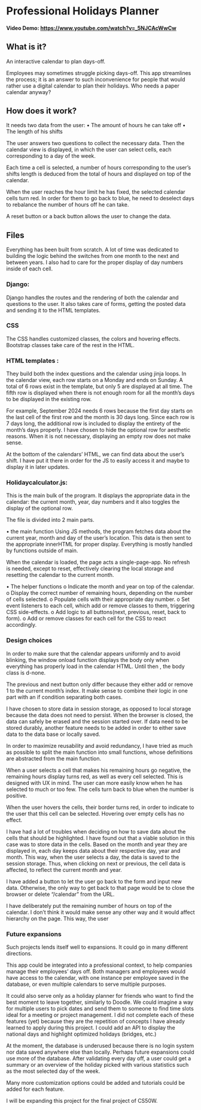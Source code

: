 # Professional Holidays Planner
#### Video Demo: https://www.youtube.com/watch?v=_5NJCAcWwCw

## What is it?
An interactive calendar to plan days-off.

Employees may sometimes struggle picking days-off. This app streamlines the process; it is an answer to such inconvenience for people that would rather use
a digital calendar to plan their holidays. Who needs a paper calendar anyway?

## How does it work?
It needs two data from the user: 
•	The amount of hours he can take off
•	The length of his shifts

The user answers two questions to collect the necessary data. Then the calendar view is displayed, in which the user can select cells, each corresponding to a day of the week.

Each time a cell is selected, a number of hours corresponding to the user’s shifts length is deduced from the total of hours and displayed on top of the calendar.

When the user reaches the hour limit he has fixed, the selected calendar cells turn red. In order for them to go back to blue, he need to deselect days to rebalance the number of hours off he can take.

A reset button or a back button allows the user to change the data.


## Files
Everything has been built from scratch. A lot of time was dedicated to building the logic behind the switches from one month to the next and between years. I also had to care for the proper display of day numbers inside of each cell.

### Django:
Django handles the routes and the rendering of both the calendar and questions to the user. It also takes care of forms, getting the posted data and sending it to the HTML templates. 

### CSS
The CSS handles customized classes, the colors and hovering effects. Bootstrap classes take care of the rest in the HTML.

### HTML templates : 
They build both the index questions and the calendar using jinja loops. In the calendar view, each row starts on a Monday and ends on Sunday. A total of 6 rows exist in the template, but only 5 are displayed at all time. The fifth row is displayed when there is not enough room for all the month’s days to be displayed in the existing row. 

For example, September 2024 needs 6 rows because the first day starts on the last cell of the first row and the month is 30 days long. Since each row is 7 days long, the additional row is included to display the entirety of the month’s days properly. I have chosen to hide the optional row for aesthetic reasons. When it is not necessary, displaying an empty row does not make sense.

At the bottom of the calendars’ HTML, we can find data about the user’s shift. I have put it there in order for the JS to easily access it and maybe to display it in later updates.

### Holidaycalculator.js:
This is the main bulk of the program. It displays the appropriate data in the calendar: the current month, year, day numbers and it also toggles the display of the optional row.

The file is divided into 2 main parts.

•	the main function
Using  JS methods, the program fetches data about the current year, month and day of the user’s location. This data is then sent to the appropriate innerHTML for proper display. Everything is mostly handled by functions outside of main.

When the calendar is loaded, the page acts a single-page-app. No refresh is needed, except to reset, effectively clearing the local storage and resetting the calendar to the current month.

•	The helper functions
o	Indicate the month and year on top of the calendar.
o	Display the correct number of remaining hours, depending on the number of cells selected.
o	Populate cells with their appropriate day number.
o	Set event listeners to each cell, which add or remove classes to them, triggering  CSS side-effects.
o	Add logic to all buttons(next, previous, reset, back to form).
o	Add or remove classes for each cell for the CSS to react accordingly.

### Design choices 
In order to make sure that the calendar appears uniformly and to avoid blinking, the window onload function displays the body only when everything has properly load in the calendar HTML. Until then , the body class is d-none.

The previous and next button only differ because they either add or remove 1 to the current month’s index. It make sense to combine their logic in one part with an if condition separating both cases.

I have chosen to store data in session storage, as opposed to local storage because the data does not need to persist. When the browser is closed, the data can safely be erased and the session started over. If data need to be stored durably, another feature needs to be added in order to either save data to the data base or locally saved.

In order to maximize reusability and avoid redundancy, I have tried as much as possible to split the main function into small functions, whose definitions are abstracted from the main function.

When a user selects a cell that makes his remaining hours go negative, the remaining hours display turns red, as well as every cell selected. This is designed with UX in mind. The user can more easily know when he has selected to much or too few. The cells turn back to blue when the number is positive.

When the user hovers the cells, their border turns red, in order to indicate to the user that this cell can be selected. Hovering over empty cells has no effect.

I have had a lot of troubles when deciding on how to save data about the cells that should be highlighted. I have found out that a viable solution in this case was to store data in the cells. Based on the month and year they are displayed in, each day keeps data about their respective day, year and month. This way, when the user selects a day, the data is saved to the session storage. Thus, when clicking on next or previous, the cell data is affected, to reflect the current month and year.

I have added a button to let the user go back to the form and input new data. Otherwise, the only way to get back to that page would be to close the browser or delete “/calendar” from the URL.

I have deliberately put the remaining number of hours on top of the calendar. I don’t think it would make sense any other way and it would affect hierarchy on the page. This way, the user 

### Future expansions
Such projects lends itself well to expansions. It could go in many different directions.

This app could be integrated into a professional context, to help companies manage their employees’ days off. Both managers and employees would have access to the calendar, with one instance per employee saved in the database, or even multiple calendars to serve multiple purposes.

It could also serve only as a holiday planner for friends who want to find the best moment to leave together, similarly to Doodle. We could imagine a way for multiple users to pick dates and send them to someone to find time slots ideal for a meeting or project management. I did not complete each of these features (yet) because they are the repetition of concepts I have already learned to apply during this project.
I could add an API to display the national days and highlight optimized holidays (bridges, etc.)

At the moment, the database is underused because there is no login system nor data saved anywhere else than locally. Perhaps future expansions could use more of the database. After validating every day off, a user could get a summary or an overview of the holiday picked with various statistics such as the most selected day of the week.

Many more customization options could be added and tutorials could be added for each feature.

I will be expanding this project for the final project of CS50W.
